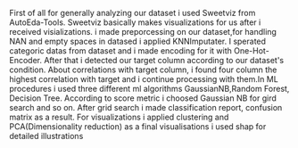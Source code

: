 First of all for generally analyzing our dataset i used Sweetviz from AutoEda-Tools. Sweetviz basically makes visualizations for us after
 i received visializations. i made preporcessing on our dataset,for handling NAN and empty spaces in datased i applied KNNImputater.
 I sperated categoric datas from dataset and i made encoding for it with One-Hot-Encoder. After that i detected our target column according to our dataset's condition.
 About correlations with target column, i found four column the highest correlation with target and i continue processing with them.In ML procedures i used three different ml algorithms GaussianNB,Random Forest, Decision Tree. According to score metric i choosed Gaussian NB for gird search and so on. After grid search i made classification report, confusion matrix as a result.
 For visualizations i applied clustering and PCA(Dimensionality reduction) as a final visualisations i used shap for detailed illustrations
 
